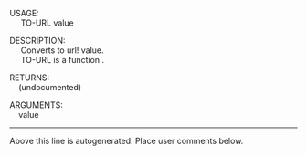 USAGE:  
&nbsp;&nbsp;&nbsp;&nbsp;&nbsp;TO-URL&nbsp;value&nbsp;  
  
DESCRIPTION:  
&nbsp;&nbsp;&nbsp;&nbsp;&nbsp;Converts&nbsp;to&nbsp;url!&nbsp;value.  
&nbsp;&nbsp;&nbsp;&nbsp;&nbsp;TO-URL&nbsp;is&nbsp;a&nbsp;function&nbsp;.  
  
RETURNS:  
&nbsp;&nbsp;&nbsp;&nbsp;(undocumented)  
  
ARGUMENTS:  
&nbsp;&nbsp;&nbsp;&nbsp;value  
___
Above this line is autogenerated. Place user comments below.